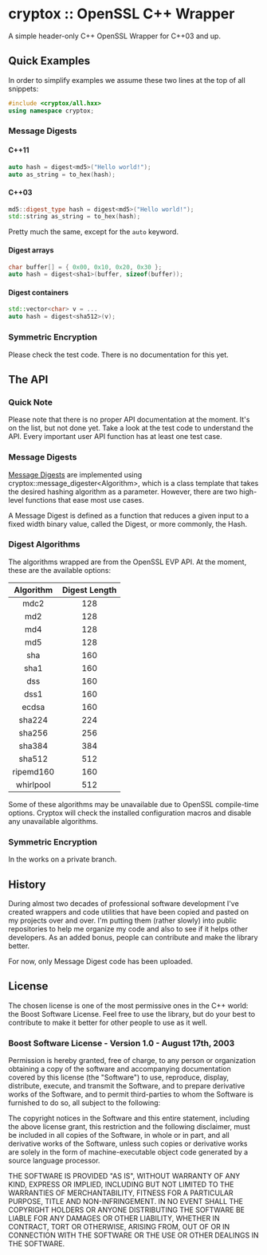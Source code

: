 # cryptox :: OpenSSL C++ Wrapper

A simple header-only C++ OpenSSL Wrapper for C++03 and up.

## Quick Examples

In order to simplify examples we assume these two lines at the top of all
snippets:

``` c++
#include <cryptox/all.hxx>
using namespace cryptox;
```

### Message Digests

#### C++11

``` c++
auto hash = digest<md5>("Hello world!");
auto as_string = to_hex(hash);
```

#### C++03

``` c++
md5::digest_type hash = digest<md5>("Hello world!");
std::string as_string = to_hex(hash);
```

Pretty much the same, except for the `auto` keyword.

#### Digest arrays

``` c++
char buffer[] = { 0x00, 0x10, 0x20, 0x30 };
auto hash = digest<sha1>(buffer, sizeof(buffer));
```

#### Digest containers

``` c++
std::vector<char> v = ...
auto hash = digest<sha512>(v);
```

### Symmetric Encryption

Please check the test code. There is no documentation for this yet.

## The API

### Quick Note

Please note that there is no proper API documentation at the moment. It's on the
list, but not done yet. Take a look at the test code to understand the API.
Every important user API function has at least one test case.

### Message Digests

[Message Digests](https://en.wikipedia.org/wiki/Cryptographic_hash_function) are
implemented using cryptox::message_digester\<Algorithm\>, which is a class
template that takes the desired hashing algorithm as a parameter. However, there
are two high-level functions that ease most use cases.

A Message Digest is defined as a function that reduces a given input to a fixed
width binary value, called the Digest, or more commonly, the Hash.

### Digest Algorithms

The algorithms wrapped are from the OpenSSL EVP API. At the moment, these are
the available options:

| **Algorithm** | **Digest Length** |
|:-------------:|:-----------------:|
| mdc2          |        128        |
| md2           |        128        |
| md4           |        128        |
| md5           |        128        |
| sha           |        160        |
| sha1          |        160        |
| dss           |        160        |
| dss1          |        160        |
| ecdsa         |        160        |
| sha224        |        224        |
| sha256        |        256        |
| sha384        |        384        |
| sha512        |        512        |
| ripemd160     |        160        |
| whirlpool     |        512        |

Some of these algorithms may be unavailable due to OpenSSL compile-time options.
Cryptox will check the installed configuration macros and disable any
unavailable algorithms.

### Symmetric Encryption

In the works on a private branch.

## History

During almost two decades of professional software development I've created
wrappers and code utilities that have been copied and pasted on my projects over
and over. I'm putting them (rather slowly) into public repositories to help me
organize my code and also to see if it helps other developers. As an added
bonus, people can contribute and make the library better.

For now, only Message Digest code has been uploaded.

## License

The chosen license is one of the most permissive ones in the C++ world: the
Boost Software License. Feel free to use the library, but do your best to
contribute to make it better for other people to use as it well.

### Boost Software License - Version 1.0 - August 17th, 2003

Permission is hereby granted, free of charge, to any person or organization
obtaining a copy of the software and accompanying documentation covered by
this license (the "Software") to use, reproduce, display, distribute,
execute, and transmit the Software, and to prepare derivative works of the
Software, and to permit third-parties to whom the Software is furnished to
do so, all subject to the following:

The copyright notices in the Software and this entire statement, including
the above license grant, this restriction and the following disclaimer,
must be included in all copies of the Software, in whole or in part, and
all derivative works of the Software, unless such copies or derivative
works are solely in the form of machine-executable object code generated by
a source language processor.

THE SOFTWARE IS PROVIDED "AS IS", WITHOUT WARRANTY OF ANY KIND, EXPRESS OR
IMPLIED, INCLUDING BUT NOT LIMITED TO THE WARRANTIES OF MERCHANTABILITY,
FITNESS FOR A PARTICULAR PURPOSE, TITLE AND NON-INFRINGEMENT. IN NO EVENT
SHALL THE COPYRIGHT HOLDERS OR ANYONE DISTRIBUTING THE SOFTWARE BE LIABLE
FOR ANY DAMAGES OR OTHER LIABILITY, WHETHER IN CONTRACT, TORT OR OTHERWISE,
ARISING FROM, OUT OF OR IN CONNECTION WITH THE SOFTWARE OR THE USE OR OTHER
DEALINGS IN THE SOFTWARE.
